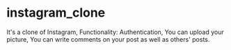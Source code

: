 # instagram_clone
It's a clone of Instagram, Functionality: Authentication, You can upload your picture, You can write comments on your post as well as others' posts.
